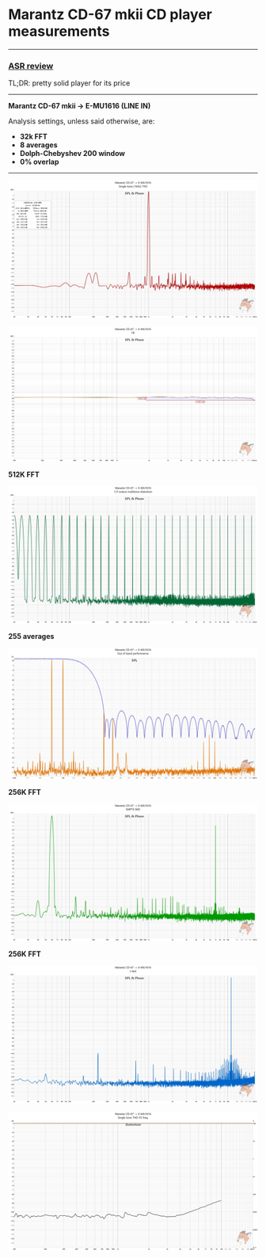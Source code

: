 # Marantz CD-67 mkii CD player measurements

<hr>

### [ASR review](https://www.audiosciencereview.com/forum/index.php?threads/marantz-cd-67-measurements-newbie-alert.58050/)

TL;DR: pretty solid player for its price 

<hr>

**Marantz CD-67 mkii -> E-MU1616 (LINE IN)**

Analysis settings, unless said otherwise, are:

* **32k FFT**
* **8 averages**
* **Dolph-Chebyshev 200 window**
* **0% overlap**

<hr>

![SINGLE_TONE_SINE.jpg](SINGLE_TONE_SINE.jpg)

![FR.jpg](FR.jpg)

**512K FFT** 

![MULTITONE.jpg](MULTITONE.jpg)

**255 averages**

![OOF_PERF.jpg](OOF_PERF.jpg)

**256K FFT**

![SMPTE.jpg](SMPTE.jpg)

**256K FFT**

![J-TEST.jpg](J-TEST.jpg)

![THD_SWEEP.jpg](THD_SWEEP.jpg)